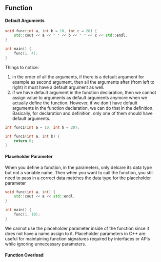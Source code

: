## Function
#### Default Arguments
```cpp
void func(int a, int b = 10, int c = 20) {
    std::cout << a << " " << b << " " << c << std::endl;
}

int main() {
    func(1, 4);
}
```
Things to notice:
1. in the order of all the arguments, if there is a default argument for example as second argument, then all the arguments after (from left to right) it must have a default argument as well.
2. if we have default argument in the function declaration, then we cannot assign value to arguments as default arguments anymore when we actually define the function. However, if we don't have default arguments in the function declaration, we can do that in the definition. Basically, for declaration and definition, only one of them should have default arguments.
```cpp
int func1(int a = 10, int b = 20);

int func1(int a, int b) {
    return 0;
}
```

#### Placeholder Parameter
When you define a function, in the parameters, only delcare its data type but not a variable name. Then when you want to call the function, you still need to pass in a correct data matches the data type for the placeholder parameter
```cpp
void func(int a, int) {
    std::cout << a << std::endl;
}

int main() {
    func(1, 10);
}
```
We cannot use the placeholder parameter inside of the function since it does not have a name assign to it. Placeholder parameters in C++ are useful for maintaining function signatures required by interfaces or APIs while ignoring unnecessary parameters.

#### Function Overload
